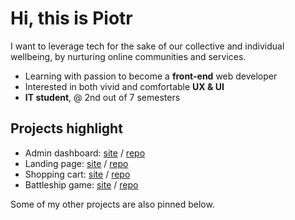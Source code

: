 # Hi, this is Piotr 

I want to leverage tech for the sake of our collective and individual wellbeing, by nurturing online communities and services.  

- Learning with passion to become a **front-end** web developer
- Interested in both vivid and comfortable **UX & UI** 
- **IT student**, @ 2nd out of 7 semesters 

## Projects highlight 

- Admin dashboard: [site](https://piotrnajda3000.github.io/admin-dashboard) / [repo](https://github.com/piotrnajda3000/admin-dashboard)
- Landing page: [site](https://piotrnajda3000.github.io/landing-page)  /  [repo](https://github.com/piotrnajda3000/landing-page)
- Shopping cart: [site](https://piotrnajda3000.github.io/shopping-cart/)  /  [repo](https://github.com/piotrnajda3000/shopping-cart) 
- Battleship game: [site](https://piotrnajda3000.github.io/battleship/) / [repo](https://github.com/piotrnajda3000/battleship)

Some of my other projects are also pinned below. 
